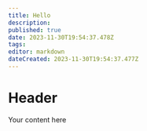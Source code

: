 ```yaml
---
title: Hello
description: 
published: true
date: 2023-11-30T19:54:37.478Z
tags: 
editor: markdown
dateCreated: 2023-11-30T19:54:37.477Z
---
```


# Header
Your content here